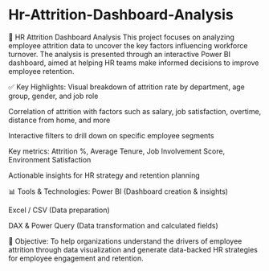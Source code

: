 # Hr-Attrition-Dashboard-Analysis

👥 HR Attrition Dashboard Analysis
This project focuses on analyzing employee attrition data to uncover the key factors influencing workforce turnover. The analysis is presented through an interactive Power BI dashboard, aimed at helping HR teams make informed decisions to improve employee retention.

✅ Key Highlights:
Visual breakdown of attrition rate by department, age group, gender, and job role

Correlation of attrition with factors such as salary, job satisfaction, overtime, distance from home, and more

Interactive filters to drill down on specific employee segments

Key metrics: Attrition %, Average Tenure, Job Involvement Score, Environment Satisfaction

Actionable insights for HR strategy and retention planning

📊 Tools & Technologies:
Power BI (Dashboard creation & insights)

Excel / CSV (Data preparation)

DAX & Power Query (Data transformation and calculated fields)

🎯 Objective:
To help organizations understand the drivers of employee attrition through data visualization and generate data-backed HR strategies for employee engagement and retention.

